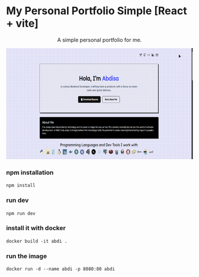 # My Personal Portfolio Simple [React + vite]
<div align="center">
<p>A simple personal portfolio for me.</p>
</div>


<div align="center">

<img src="github/hero.png" width="600px" height="300px">
</div>

### npm installation
```
npm install
```

### run dev 
```
npm run dev
```

### install it with docker 
```
docker build -it abdi .
```

### run the image

```
docker run -d --name abdi -p 8080:80 abdi
```